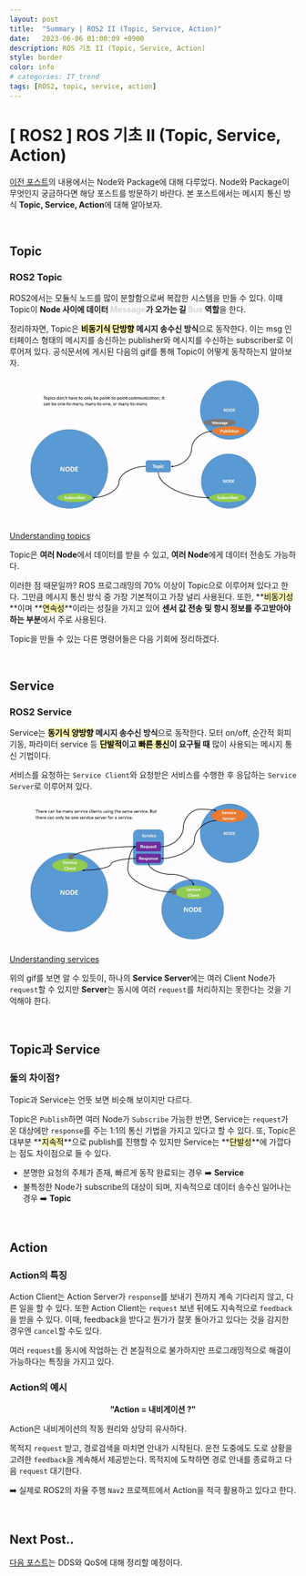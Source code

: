 ```yaml
---
layout: post
title:  "Summary | ROS2 II (Topic, Service, Action)"
date:   2023-06-06 01:00:09 +0900
description: ROS 기초 II (Topic, Service, Action)
style: border
color: info
# categories: IT_trend
tags: [ROS2, topic, service, action]
---
```

# [ ROS2 ] ROS 기초 II (Topic, Service, Action)

[이전 포스트](https://seul1230.github.io/it_trend/2023-06-05-ROS2-node-package/)의 내용에서는 Node와 Package에 대해 다루었다. Node와 Package이 무엇인지 궁금하다면 해당 포스트를 방문하기 바란다. 본 포스트에서는 메시지 통신 방식 **Topic, Service, Action**에 대해 알아보자. 

<br>

## Topic 

<h3 class='line-mark-blue'>ROS2 Topic</h3>

ROS2에서는 모듈식 노드를 많이 분할함으로써 복잡한 시스템을 만들 수 있다. 이때 Topic이 **Node 사이에 데이터 <font color='lightgray'>Message</font>가 오가는 길 <font color='lightgray'>Bus</font> 역할**을 한다. 

정리하자면, Topic은 **<mark style='background-color: #fff5b1'>비동기식 단방향</mark> 메시지 송수신 방식**으로 동작한다. 이는 msg 인터페이스 형태의 메시지를 송신하는 publisher와 메시지를 수신하는 subscriber로 이루어져 있다. 공식문서에 게시된 다음의 gif를 통해 Topic이 어떻게 동작하는지 알아보자. 

<p align='center'><img src='/assets/img/ros/Topic-MultiplePublisherandMultipleSubscriber.gif' width='90%'><figcaption><a href='https://docs.ros.org/en/foxy/Tutorials/Beginner-CLI-Tools/Understanding-ROS2-Topics/Understanding-ROS2-Topics.html'>Understanding topics</a></figcaption></p>

Topic은 **여러 Node**에서 데이터를 받을 수 있고, **여러 Node**에게 데이터 전송도 가능하다.

이러한 점 때문일까? ROS 프로그래밍의 70% 이상이 Topic으로 이루어져 있다고 한다. 그만큼 메시지 통신 방식 중 가장 기본적이고 가장 널리 사용된다. 또한, **<mark style='background-color: #fff5b1'>비동기성</mark>**이며 **<mark style='background-color: #fff5b1'>연속성</mark>**이라는 성질을 가지고 있어 **센서 값 전송 및 항시 정보를 주고받아야 하는 부분**에서 주로 사용된다.

Topic을 만들 수 있는 다른 명령어들은 다음 기회에 정리하겠다. 

<br>

## Service

<h3 class='line-mark-blue'>ROS2 Service</h3>

Service는 **<mark style='background-color: #fff5b1'>동기식 양방향</mark> 메시지 송수신 방식**으로 동작한다. 모터 on/off, 순간적 회피 기동, 파라미터 service 등 **<mark style='background-color: #fff5b1'>단발적</mark>이고 <mark style='background-color: #fff5b1'>빠른 통신</mark>이 요구될 때** 많이 사용되는 메시지 통신 기법이다. 

서비스를 요청하는 <code>Service Client</code>와 요청받은 서비스를 수행한 후 응답하는 <code>Service Server</code>로 이루어져 있다. 

<p align='center'><img src='/assets/img/ros/Service-MultipleServiceClient.gif' width='90%'><figcaption><a href='https://docs.ros.org/en/foxy/Tutorials/Beginner-CLI-Tools/Understanding-ROS2-Topics/Understanding-ROS2-Services.html'>Understanding services</a></figcaption></p>

위의 gif를 보면 알 수 있듯이, 하나의 **Service Server**에는 여러 Client Node가 <code>request</code>할 수 있지만 **Server**는 동시에 여러 <code>request</code>를 처리하지는 못한다는 것을 기억해야 한다. 

<br>

## Topic과 Service

<h3 class='line-mark-blue'>둘의 차이점?</h3>

Topic과 Service는 언뜻 보면 비슷해 보이지만 다르다.

Topic은 <code>Publish</code>하면 여러 Node가 <code>Subscribe</code> 가능한 반면, Service는 <code>request</code>가 온 대상에만 <code>response</code>를 주는 1:1의 통신 기법을 가지고 있다고 할 수 있다. 
또, Topic은 대부분 **<mark style='background-color: #fff5b1'>지속적</mark>**으로 publish를 진행할 수 있지만 Service는 **<mark style='background-color: #fff5b1'>단발성</mark>**에 가깝다는 점도 차이점으로 들 수 있다. 


- 분명한 요청의 주체가 존재, 빠르게 동작 완료되는 경우 ➡️ **Service**
- 불특정한 Node가 subscribe의 대상이 되며, 지속적으로 데이터 송수신 일어나는 경우 ➡️ **Topic**

<br>

## Action
<h3 class='line-mark-blue'>Action의 특징</h3>

Action Client는 Action Server가 <code>response</code>를 보내기 전까지 계속 기다리지 않고, 다른 일을 할 수 있다. 또한 Action Client는 <code>request</code> 보낸 뒤에도 지속적으로 <code>feedback</code>을 받을 수 있다. 이때, feedback을 받다고 뭔가가 잘못 돌아가고 있다는 것을 감지한 경우엔 <code>cancel</code>할 수도 있다. 

여러 <code>request</code>를 동시에 작업하는 건 본질적으로 불가하지만 프로그래밍적으로 해결이 가능하다는 특징을 가지고 있다. 

<h3 class='line-mark-blue'>Action의 예시</h3>

<p align='center'><strong>"Action = 내비게이션 ?"</strong></p>

Action은 내비게이션의 작동 원리와 상당히 유사하다. 

목적지 <code>request</code> 받고, 경로검색을 마치면 안내가 시작된다. 운전 도중에도 도로 상황을 고려한 <code>feedback</code>을 계속해서 제공받는다. 목적지에 도착하면 경로 안내를 종료하고 다음 <code>request</code> 대기한다. 

➡️ 실제로 ROS2의 자율 주행 <code>Nav2</code> 프로젝트에서 Action을 적극 활용하고 있다고 한다.


<br>

## Next Post..
[다음 포스트](https://seul1230.github.io/it_trend/2023-06-05-ROS2-DDS-QoS/)는 DDS와 QoS에 대해 정리할 예정이다. 